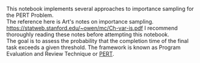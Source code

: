 This notebook implements several approaches to importance sampling for the PERT Problem.  
The reference here is Art's notes on importance sampling. https://statweb.stanford.edu/~owen/mc/Ch-var-is.pdf
I recommend thoroughly reading these notes before attempting this notebook.  
The goal is to assess the probability that the completion time of the final task exceeds a given threshold. The framework is known as Program Evaluation and Review Technique or [PERT](https://en.wikipedia.org/wiki/Program_evaluation_and_review_technique).
